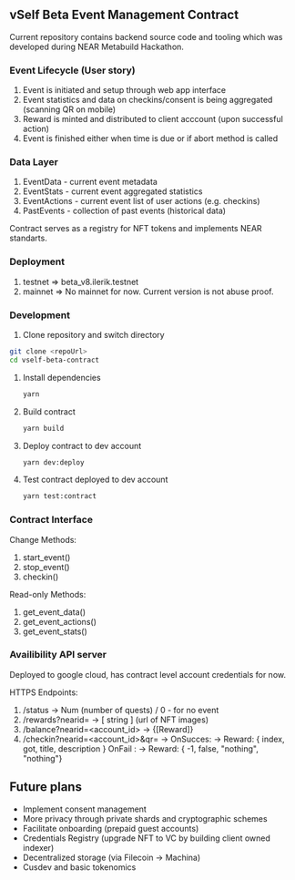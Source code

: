 ## vSelf Beta Event Management Contract

Current repository contains backend source code and tooling which was developed during NEAR Metabuild Hackathon.

### Event Lifecycle (User story)

1. Event is initiated and setup through web app interface
1. Event statistics and data on checkins/consent is being aggregated (scanning QR on mobile)
1. Reward is minted and distributed to client acccount (upon successful action)
1. Event is finished either when time is due or if abort method is called

### Data Layer

1. EventData - current event metadata
1. EventStats - current event aggregated statistics
1. EventActions - current event list of user actions (e.g. checkins)
1. PastEvents - collection of past events (historical data)

Contract serves as a registry for NFT tokens and implements NEAR standarts.

### Deployment

1. testnet => beta_v8.ilerik.testnet
1. mainnet => No mainnet for now. Current version is not abuse proof.

### Development

1. Clone repository and switch directory
```bash
git clone <repoUrl>
cd vself-beta-contract
```
1. Install dependencies
    ```bash
    yarn
    ```
1. Build contract
    ```bash
    yarn build
    ```
1. Deploy contract to dev account
    ```bash
    yarn dev:deploy
    ```
1. Test contract deployed to dev account
    ```bash
    yarn test:contract
    ```

### Contract Interface

Change Methods:

1. start_event()
1. stop_event()
1. checkin()

Read-only Methods:

1. get_event_data()
1. get_event_actions()
1. get_event_stats()

### Availibility API server

Deployed to google cloud, has contract level account credentials for now.

HTTPS Endpoints:
1. /status -> Num (number of quests) / 0 - for no event
1. /rewards?nearid=<blabla> -> [ string ] (url of NFT images)
1. /balance?nearid=<account_id> -> {[Reward]}
1. /checkin?nearid=<account_id>&qr=<string> -> 
    OnSucces: -> Reward: { index, got, title, description }
    OnFail  : -> Reward: { -1, false, "nothing", "nothing"}


## Future plans

- Implement consent management
- More privacy through private shards and cryptographic schemes
- Facilitate onboarding (prepaid guest accounts)
- Credentials Registry (upgrade NFT to VC by building client owned indexer)
- Decentralized storage (via Filecoin -> Machina)
- Cusdev and basic tokenomics

